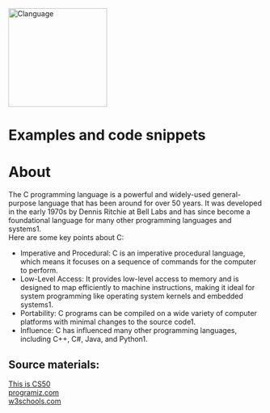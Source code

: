 <img src="https://www.pngkit.com/png/full/101-1010012_download-png.png" width="195" height="195" alt="Clanguage" />

# Examples and code snippets

# About
The C programming language is a powerful and widely-used general-purpose language that has been around for over 50 years. It was developed in the early 1970s by Dennis Ritchie at Bell Labs and has since become a foundational language for many other programming languages and systems1.  
Here are some key points about C:
- Imperative and Procedural: C is an imperative procedural language, which means it focuses on a sequence of commands for the computer to perform.
- Low-Level Access: It provides low-level access to memory and is designed to map efficiently to machine instructions, making it ideal for system programming like operating system kernels and embedded systems1.
- Portability: C programs can be compiled on a wide variety of computer platforms with minimal changes to the source code1.
- Influence: C has influenced many other programming languages, including C++, C#, Java, and Python1.  

## Source materials:  
[This is CS50](https://cs50.harvard.edu/x/2024/)  
[programiz.com](programiz.com)  
[w3schools.com](w3schools.com)  
